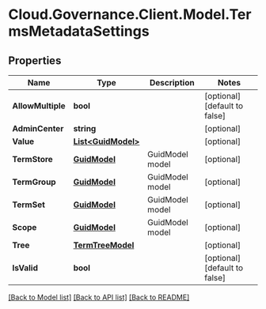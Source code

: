 # Cloud.Governance.Client.Model.TermsMetadataSettings
## Properties

Name | Type | Description | Notes
------------ | ------------- | ------------- | -------------
**AllowMultiple** | **bool** |  | [optional] [default to false]
**AdminCenter** | **string** |  | [optional] 
**Value** | [**List&lt;GuidModel&gt;**](GuidModel.md) |  | [optional] 
**TermStore** | [**GuidModel**](GuidModel.md) | GuidModel model | [optional] 
**TermGroup** | [**GuidModel**](GuidModel.md) | GuidModel model | [optional] 
**TermSet** | [**GuidModel**](GuidModel.md) | GuidModel model | [optional] 
**Scope** | [**GuidModel**](GuidModel.md) | GuidModel model | [optional] 
**Tree** | [**TermTreeModel**](TermTreeModel.md) |  | [optional] 
**IsValid** | **bool** |  | [optional] [default to false]

[[Back to Model list]](../README.md#documentation-for-models) [[Back to API list]](../README.md#documentation-for-api-endpoints) [[Back to README]](../README.md)

